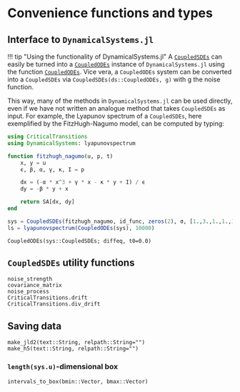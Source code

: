 # Convenience functions and types

## Interface to `DynamicalSystems.jl`

!!! tip "Using the functionality of DynamicalSystems.jl"
    A [`CoupledSDEs`](@ref) can easily be turned into a 
    [`CoupledODEs`](https://juliadynamics.github.io/DynamicalSystems.jl/dev/tutorial/#DynamicalSystemsBase.CoupledODEs)
    instance of `DynamicalSystems.jl` using the function [`CoupledODEs`](@ref). Vice vera,
    a `CoupledODEs` system can be converted into a `CoupledSDEs` via `CoupledSDEs(ds::CoupledODEs, g)` with g the noise function.

This way, many of the methods in `DynamicalSystems.jl` can be used directly, even if we have
not written an analogue method that takes `CoupledSDEs` as input. For example, the
Lyapunov spectrum of a `CoupledSDEs`, here exemplified by the FitzHugh-Nagumo model, can be
computed by typing:

```julia
using CriticalTransitions
using DynamicalSystems: lyapunovspectrum

function fitzhugh_nagumo(u, p, t)
    x, y = u
    ϵ, β, α, γ, κ, I = p

    dx = (-α * x^3 + γ * x - κ * y + I) / ϵ
    dy = -β * y + x

    return SA[dx, dy]
end

sys = CoupledSDEs(fitzhugh_nagumo, id_func, zeros(2), σ, [1.,3.,1.,1.,1.,0.])
ls = lyapunovspectrum(CoupledODEs(sys), 10000)
```

```@docs
CoupledODEs(sys::CoupledSDEs; diffeq, t0=0.0)
```

## `CoupledSDEs` utility functions

```@docs
noise_strength
covariance_matrix
noise_process
CriticalTransitions.drift
CriticalTransitions.div_drift
```

## Saving data

```@docs
make_jld2(text::String, relpath::String="")
make_h5(text::String, relpath::String="")
```

### `length(sys.u)`-dimensional box

```@docs
intervals_to_box(bmin::Vector, bmax::Vector)
```
